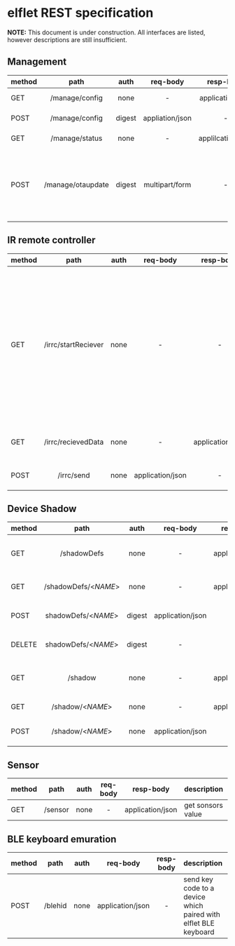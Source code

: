 elflet REST specification
===
**NOTE:** This document is under construction. All interfaces are listed, however descriptions are still insufficient.

## Management

method | path | auth|req-body | resp-body | description
:----|:------:|:-------------:|:------------:|:-------------:|:-----------
GET|/manage/config|none|-|application/json| get elflet configuration
POST|/manage/config|digest|appliation/json|-| change elfelt configuration
GET|/manage/status|none|-|applilcation/json|get statistics and status
POST|/manage/otaupdate|digest|multipart/form|-|update firmware.<br>firmware image is sent as `image` parameta in multipart form.

## IR remote controller
method | path | auth|req-body | resp-body | description
:----|:------:|:-------------:|:------------:|:-------------:|:-----------
GET|/irrc/startReciever|none|-|-| If `IrrcRecieverMode` parameter of configuration is `OnDemand`, elflet start to recieve IR remote controller signal. You can confirm elflet is in this mode as blinking LED blue.<br>If `IrrcRecieverMode` parameter is `Continuous`, This request is ignored.
GET|/irrc/recievedData|none|-|application/json| get latest recieved IR remote controller code
POST|/irrc/send|none|application/json|-|sedn IR remote controller command

## Device Shadow
method | path | auth|req-body | resp-body | description
:----|:------:|:-------------:|:------------:|:-------------:|:-----------
GET|/shadowDefs|none|-|application/json|list registerd shadow names
GET|/shadowDefs/\<*NAME*>|none|-|application/json|show shadow definition
POST|shadowDefs/\<*NAME*>|digest|application/json|-|add shadow definition
DELETE|shadowDefs/\<*NAME*>|digest|-|-|remove shadow definition
GET|/shadow|none|-|application/json|list registerd shadow names
GET|/shadow/\<*NAME*>|none|-|application/json|get shadow status
POST|/shadow/\<*NAME*>|none|application/json|-|change shadow status

## Sensor

method | path | auth|req-body | resp-body | description
:----|:------:|:-------------:|:------------:|:-------------:|:-----------
GET|/sensor|none|-|application/json| get sonsors value

## BLE keyboard emuration
method | path | auth|req-body | resp-body | description
:----|:------:|:-------------:|:------------:|:-------------:|:-----------
POST|/blehid|none|application/json|-| send key code to a device which paired with elflet BLE keyboard
